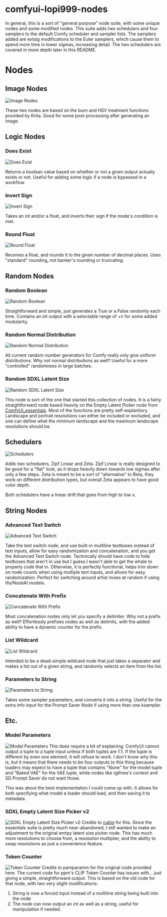 # comfyui-lopi999-nodes
In general, this is a sort of "general purpose" node suite, with some unique nodes and some modified nodes. This suite adds two schedulers and four samplers to the default Comfy scheduler and sampler lists. The samplers added are extsig modifications to the Euler samplers, which cause them to spend more time in lower sigmas, increasing detail. The two schedulers are covered in more depth later in this README.

# Nodes

## Image Nodes
![Image Nodes](https://files.catbox.moe/tjfcem.png)

These two nodes are based on the burn and HSV treatment functions provided by Krita. Good for some post-processing after generating an image.

## Logic Nodes

### Does Exist
![Does Exist](https://files.catbox.moe/aeh48e.png)

Returns a boolean value based on whether or not a given output actually exists or not. Useful for adding some logic if a node is bypassed in a workflow.

### Invert Sign
![Invert Sign](https://files.catbox.moe/m38wlc.png)

Takes an int and/or a float, and inverts their sign if the mode's condition is met.

### Round Float
![Round Float](https://files.catbox.moe/3bosro.png)

Receives a float, and rounds it to the given number of decimal places. Uses "standard" rounding, not banker's rounding or truncating.

## Random Nodes

### Random Boolean
![Random Boolean](https://files.catbox.moe/p1nv5r.png)

Straightforward and simple, just generates a True or a False randomly each time. Contains an int output with a selectable range of +n for some added modularity.

### Random Normal Distribution
![Random Normal Distribution](https://files.catbox.moe/630bjv.png)

All current random number generators for Comfy really only give uniform distributions. Why not normal distributions as well? Useful for a more "controlled" randomness in large batches.

### Random SDXL Latent Size
![Random SDXL Latent Size](https://i.imgur.com/n1xiaKh.png)

This node is sort of the one that started this collection of nodes. It is a fairly straightforward node based heavily on the Empty Latent Picker node from [ComfyUI_essentials](https://github.com/cubiq/ComfyUI_essentials). Most of the functions are pretty self-explanitory. Landscape and portrait resolutions can either be included or excluded, and one can define what the minimum landscape and the maximum landscape resolutions should be.

## Schedulers
![Schedulers](https://files.catbox.moe/e6o8eq.png)

Adds two schedulers, Zipf Linear and Zeta. Zipf Linear is really designed to be good for a "flat" look, as it drops heavily down towards low sigmas after only a few steps. Zeta is meant to be a sort of "alternative" to Beta, they work on different distribution types, but overall Zeta appears to have good color depth.

Both schedulers have a linear drift that goes from high to low x.

## String Nodes

### Advanced Text Switch
![Advanced Text Switch](https://i.imgur.com/P7x7WHT.png)

Take the text switch node, and use built-in multiline textboxes instead of text inputs, allow for easy randomization and concatenation, and you get the Advanced Text Switch node. Technically should have code to hide textboxes that aren't in use but I guess I wasn't able to get the whale to properly code that in. Otherwise, it is perfectly functional, helps trim down on node counts when using multiple text inputs, and allows for easy randomization. Perfect for switching around artist mixes at random if using Illu/NoobAI models.

### Concatenate With Prefix
![Concatenate With Prefix](https://files.catbox.moe/j8hsp0.png)

Most concatenation nodes only let you specify a delimiter. Why not a prefix as well? Effortlessly prefixes nodes as well as delimits, with the added ability to have a dynamic counter for the prefix.

### List Wildcard
![List Wildcard](https://files.catbox.moe/z02kti.png)

Intended to be a dead-simple wildcard node that just takes a separator and makes a list out of a given string, and randomly selects an item from the list.

### Parameters to String
![Parameters to String](https://files.catbox.moe/ur8tdt.png)

Takes some sampler parameters, and converts it into a string. Useful for the extra info input for the Prompt Saver Node if using more than one ksampler.

## Etc.

### Model Parameters
![Model Parameters](https://i.imgur.com/xocM4AM.png)
This does require a bit of explaining. ComfyUI cannot output a tuple to a tuple input unless if both tuples are 1:1. If the tuple is different by even one element, it will refuse to work. I don't know why this is, but it means that there needs to be four outputs to this thing because loaders may expect to have a tuple that contains "None" for the model tuple and "Baked VAE" for the VAE tuple, while nodes like rgthree's context and SD Prompt Saver do not want those.

This was about the best implementation I could come up with. It allows for both specifying what model a loader should load, and then saving it to metadata.

### SDXL Empty Latent Size Picker v2
![SDXL Empty Latent Size Picker v2](https://i.imgur.com/ejjxpa5.png)
Credits to [cubiq](https://github.com/cubiq) for this. Since the essentials suite is pretty much near-abandoned, I still wanted to make an adjustment to the original emtpy latent size picker node. This has much more resolutions to choose from, a resolution multiplier, and the ability to swap resolutions as just a convenience feature.

### Token Counter
![Token Counter](https://files.catbox.moe/e3vspl.png)
Credits to pamparamm for the original code provided here. The current code for ppm's CLIP Token Counter has issues with... just giving a simple, straightforward output. This is based on the old code for that node, with two very slight modifications:
1. String is now a forced input instead of a multiline string being built into the node
2. The node can now output an int as well as a string, useful for manipulation if needed.



